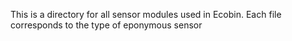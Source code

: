 This is a directory for all sensor modules used in Ecobin. Each file corresponds to the type of eponymous sensor
